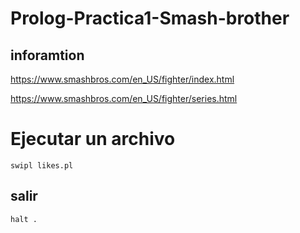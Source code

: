 # Prolog-Practica1-Smash-brother

## inforamtion
https://www.smashbros.com/en_US/fighter/index.html

https://www.smashbros.com/en_US/fighter/series.html

# Ejecutar un archivo
```
swipl likes.pl
```

## salir

```
halt .
```



